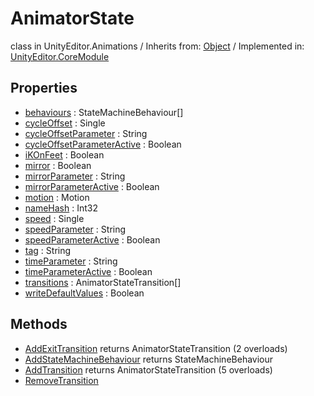 # AnimatorState
class in UnityEditor.Animations
 / Inherits from: <a href="https://docs.unity3d.com/6000.0/Documentation/ScriptReference/Object.html">Object</a> / Implemented in: <a href="https://docs.unity3d.com/6000.0/Documentation/ScriptReference/UnityEditor.CoreModule.html">UnityEditor.CoreModule</a>

## Properties
- <a href="https://docs.unity3d.com/6000.0/Documentation/ScriptReference/AnimatorState-behaviours.html">behaviours</a> : StateMachineBehaviour[]
- <a href="https://docs.unity3d.com/6000.0/Documentation/ScriptReference/AnimatorState-cycleOffset.html">cycleOffset</a> : Single
- <a href="https://docs.unity3d.com/6000.0/Documentation/ScriptReference/AnimatorState-cycleOffsetParameter.html">cycleOffsetParameter</a> : String
- <a href="https://docs.unity3d.com/6000.0/Documentation/ScriptReference/AnimatorState-cycleOffsetParameterActive.html">cycleOffsetParameterActive</a> : Boolean
- <a href="https://docs.unity3d.com/6000.0/Documentation/ScriptReference/AnimatorState-iKOnFeet.html">iKOnFeet</a> : Boolean
- <a href="https://docs.unity3d.com/6000.0/Documentation/ScriptReference/AnimatorState-mirror.html">mirror</a> : Boolean
- <a href="https://docs.unity3d.com/6000.0/Documentation/ScriptReference/AnimatorState-mirrorParameter.html">mirrorParameter</a> : String
- <a href="https://docs.unity3d.com/6000.0/Documentation/ScriptReference/AnimatorState-mirrorParameterActive.html">mirrorParameterActive</a> : Boolean
- <a href="https://docs.unity3d.com/6000.0/Documentation/ScriptReference/AnimatorState-motion.html">motion</a> : Motion
- <a href="https://docs.unity3d.com/6000.0/Documentation/ScriptReference/AnimatorState-nameHash.html">nameHash</a> : Int32
- <a href="https://docs.unity3d.com/6000.0/Documentation/ScriptReference/AnimatorState-speed.html">speed</a> : Single
- <a href="https://docs.unity3d.com/6000.0/Documentation/ScriptReference/AnimatorState-speedParameter.html">speedParameter</a> : String
- <a href="https://docs.unity3d.com/6000.0/Documentation/ScriptReference/AnimatorState-speedParameterActive.html">speedParameterActive</a> : Boolean
- <a href="https://docs.unity3d.com/6000.0/Documentation/ScriptReference/AnimatorState-tag.html">tag</a> : String
- <a href="https://docs.unity3d.com/6000.0/Documentation/ScriptReference/AnimatorState-timeParameter.html">timeParameter</a> : String
- <a href="https://docs.unity3d.com/6000.0/Documentation/ScriptReference/AnimatorState-timeParameterActive.html">timeParameterActive</a> : Boolean
- <a href="https://docs.unity3d.com/6000.0/Documentation/ScriptReference/AnimatorState-transitions.html">transitions</a> : AnimatorStateTransition[]
- <a href="https://docs.unity3d.com/6000.0/Documentation/ScriptReference/AnimatorState-writeDefaultValues.html">writeDefaultValues</a> : Boolean

## Methods
- <a href="https://docs.unity3d.com/6000.0/Documentation/ScriptReference/AnimatorState.AddExitTransition.html">AddExitTransition</a> returns AnimatorStateTransition (2 overloads)
- <a href="https://docs.unity3d.com/6000.0/Documentation/ScriptReference/AnimatorState.AddStateMachineBehaviour.html">AddStateMachineBehaviour</a> returns StateMachineBehaviour
- <a href="https://docs.unity3d.com/6000.0/Documentation/ScriptReference/AnimatorState.AddTransition.html">AddTransition</a> returns AnimatorStateTransition (5 overloads)
- <a href="https://docs.unity3d.com/6000.0/Documentation/ScriptReference/AnimatorState.RemoveTransition.html">RemoveTransition</a>
